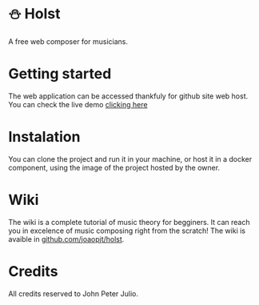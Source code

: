 # :snowman: Holst
A free web composer for musicians.

# Getting started
The web application can be accessed thankfuly for github site web host.
You can check the live demo [clicking here](#)

# Instalation
You can clone the project and run it in your machine, or host it in a docker component,
using the image of the project hosted by the owner.

# Wiki
The wiki is a complete tutorial of music theory for begginers.
It can reach you in excelence of music composing right from the scratch!
The wiki is avaible in [github.com/joaopjt/holst](github.com/joaopjt/holst).

# Credits
All credits reserved to John Peter Julio.
